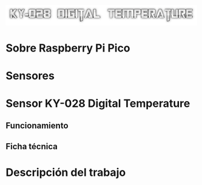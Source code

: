 ![Titulo](cooltext399271184396629.png)

# Sobre Raspberry Pi Pico

# Sensores

# Sensor KY-028 Digital Temperature

## Funcionamiento

## Ficha técnica 

# Descripción del trabajo
